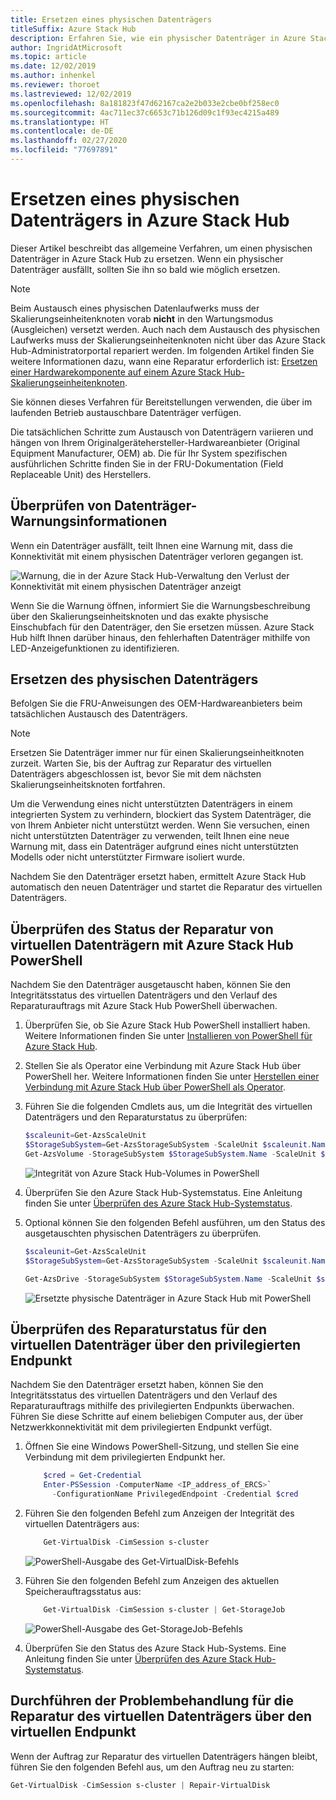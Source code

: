 ```yaml
---
title: Ersetzen eines physischen Datenträgers
titleSuffix: Azure Stack Hub
description: Erfahren Sie, wie ein physischer Datenträger in Azure Stack Hub ersetzt wird.
author: IngridAtMicrosoft
ms.topic: article
ms.date: 12/02/2019
ms.author: inhenkel
ms.reviewer: thoroet
ms.lastreviewed: 12/02/2019
ms.openlocfilehash: 8a181823f47d62167ca2e2b033e2cbe0bf258ec0
ms.sourcegitcommit: 4ac711ec37c6653c71b126d09c1f93ec4215a489
ms.translationtype: HT
ms.contentlocale: de-DE
ms.lasthandoff: 02/27/2020
ms.locfileid: "77697891"
---
```

# <a name="replace-a-physical-disk-in-azure-stack-hub"></a>Ersetzen eines physischen Datenträgers in Azure Stack Hub

Dieser Artikel beschreibt das allgemeine Verfahren, um einen physischen Datenträger in Azure Stack Hub zu ersetzen. Wenn ein physischer Datenträger ausfällt, sollten Sie ihn so bald wie möglich ersetzen.

> [!Note]  
> Beim Austausch eines physischen Datenlaufwerks muss der Skalierungseinheitenknoten vorab **nicht** in den Wartungsmodus (Ausgleichen) versetzt werden. Auch nach dem Austausch des physischen Laufwerks muss der Skalierungseinheitenknoten nicht über das Azure Stack Hub-Administratorportal repariert werden. Im folgenden Artikel finden Sie weitere Informationen dazu, wann eine Reparatur erforderlich ist: [Ersetzen einer Hardwarekomponente auf einem Azure Stack Hub-Skalierungseinheitenknoten](azure-stack-replace-component.md).

Sie können dieses Verfahren für Bereitstellungen verwenden, die über im laufenden Betrieb austauschbare Datenträger verfügen.

Die tatsächlichen Schritte zum Austausch von Datenträgern variieren und hängen von Ihrem Originalgerätehersteller-Hardwareanbieter (Original Equipment Manufacturer, OEM) ab. Die für Ihr System spezifischen ausführlichen Schritte finden Sie in der FRU-Dokumentation (Field Replaceable Unit) des Herstellers.

## <a name="review-disk-alert-information"></a>Überprüfen von Datenträger-Warnungsinformationen
Wenn ein Datenträger ausfällt, teilt Ihnen eine Warnung mit, dass die Konnektivität mit einem physischen Datenträger verloren gegangen ist.

![Warnung, die in der Azure Stack Hub-Verwaltung den Verlust der Konnektivität mit einem physischen Datenträger anzeigt](media/azure-stack-replace-disk/DiskAlert.png)

Wenn Sie die Warnung öffnen, informiert Sie die Warnungsbeschreibung über den Skalierungseinheitsknoten und das exakte physische Einschubfach für den Datenträger, den Sie ersetzen müssen. Azure Stack Hub hilft Ihnen darüber hinaus, den fehlerhaften Datenträger mithilfe von LED-Anzeigefunktionen zu identifizieren.

## <a name="replace-the-physical-disk"></a>Ersetzen des physischen Datenträgers

Befolgen Sie die FRU-Anweisungen des OEM-Hardwareanbieters beim tatsächlichen Austausch des Datenträgers.

> [!note]
> Ersetzen Sie Datenträger immer nur für einen Skalierungseinheitknoten zurzeit. Warten Sie, bis der Auftrag zur Reparatur des virtuellen Datenträgers abgeschlossen ist, bevor Sie mit dem nächsten Skalierungseinheitsknoten fortfahren.

Um die Verwendung eines nicht unterstützten Datenträgers in einem integrierten System zu verhindern, blockiert das System Datenträger, die von Ihrem Anbieter nicht unterstützt werden. Wenn Sie versuchen, einen nicht unterstützten Datenträger zu verwenden, teilt Ihnen eine neue Warnung mit, dass ein Datenträger aufgrund eines nicht unterstützten Modells oder nicht unterstützter Firmware isoliert wurde.

Nachdem Sie den Datenträger ersetzt haben, ermittelt Azure Stack Hub automatisch den neuen Datenträger und startet die Reparatur des virtuellen Datenträgers.

## <a name="check-the-status-of-virtual-disk-repair-using-azure-stack-hub-powershell"></a>Überprüfen des Status der Reparatur von virtuellen Datenträgern mit Azure Stack Hub PowerShell

Nachdem Sie den Datenträger ausgetauscht haben, können Sie den Integritätsstatus des virtuellen Datenträgers und den Verlauf des Reparaturauftrags mit Azure Stack Hub PowerShell überwachen.

1. Überprüfen Sie, ob Sie Azure Stack Hub PowerShell installiert haben. Weitere Informationen finden Sie unter [Installieren von PowerShell für Azure Stack Hub](azure-stack-powershell-install.md).
2. Stellen Sie als Operator eine Verbindung mit Azure Stack Hub über PowerShell her. Weitere Informationen finden Sie unter [Herstellen einer Verbindung mit Azure Stack Hub über PowerShell als Operator](azure-stack-powershell-configure-admin.md).
3. Führen Sie die folgenden Cmdlets aus, um die Integrität des virtuellen Datenträgers und den Reparaturstatus zu überprüfen:

    ```powershell  
    $scaleunit=Get-AzsScaleUnit
    $StorageSubSystem=Get-AzsStorageSubSystem -ScaleUnit $scaleunit.Name
    Get-AzsVolume -StorageSubSystem $StorageSubSystem.Name -ScaleUnit $scaleunit.name | Select-Object VolumeLabel, OperationalStatus, RepairStatus
    ```

    ![Integrität von Azure Stack Hub-Volumes in PowerShell](media/azure-stack-replace-disk/get-azure-stack-volumes-health.png)

4. Überprüfen Sie den Azure Stack Hub-Systemstatus. Eine Anleitung finden Sie unter [Überprüfen des Azure Stack Hub-Systemstatus](azure-stack-diagnostic-test.md).
5. Optional können Sie den folgenden Befehl ausführen, um den Status des ausgetauschten physischen Datenträgers zu überprüfen.

    ```powershell  
    $scaleunit=Get-AzsScaleUnit
    $StorageSubSystem=Get-AzsStorageSubSystem -ScaleUnit $scaleunit.Name

    Get-AzsDrive -StorageSubSystem $StorageSubSystem.Name -ScaleUnit $scaleunit.name | Sort-Object StorageNode,MediaType,PhysicalLocation | Format-Table Storagenode, Healthstatus, PhysicalLocation, Model, MediaType,  CapacityGB, CanPool, CannotPoolReason
    ```

    ![Ersetzte physische Datenträger in Azure Stack Hub mit PowerShell](media/azure-stack-replace-disk/check-replaced-physical-disks-azure-stack.png)

## <a name="check-the-status-of-virtual-disk-repair-using-the-privileged-endpoint"></a>Überprüfen des Reparaturstatus für den virtuellen Datenträger über den privilegierten Endpunkt

Nachdem Sie den Datenträger ersetzt haben, können Sie den Integritätsstatus des virtuellen Datenträgers und den Verlauf des Reparaturauftrags mithilfe des privilegierten Endpunkts überwachen. Führen Sie diese Schritte auf einem beliebigen Computer aus, der über Netzwerkkonnektivität mit dem privilegierten Endpunkt verfügt.

1. Öffnen Sie eine Windows PowerShell-Sitzung, und stellen Sie eine Verbindung mit dem privilegierten Endpunkt her.

    ```powershell
        $cred = Get-Credential
        Enter-PSSession -ComputerName <IP_address_of_ERCS>`
          -ConfigurationName PrivilegedEndpoint -Credential $cred
    ```
  
2. Führen Sie den folgenden Befehl zum Anzeigen der Integrität des virtuellen Datenträgers aus:

    ```powershell
        Get-VirtualDisk -CimSession s-cluster
    ```

   ![PowerShell-Ausgabe des Get-VirtualDisk-Befehls](media/azure-stack-replace-disk/GetVirtualDiskOutput.png)

3. Führen Sie den folgenden Befehl zum Anzeigen des aktuellen Speicherauftragsstatus aus:

    ```powershell
        Get-VirtualDisk -CimSession s-cluster | Get-StorageJob
    ```

    ![PowerShell-Ausgabe des Get-StorageJob-Befehls](media/azure-stack-replace-disk/GetStorageJobOutput.png)

4. Überprüfen Sie den Status des Azure Stack Hub-Systems. Eine Anleitung finden Sie unter [Überprüfen des Azure Stack Hub-Systemstatus](azure-stack-diagnostic-test.md).

## <a name="troubleshoot-virtual-disk-repair-using-the-privileged-endpoint"></a>Durchführen der Problembehandlung für die Reparatur des virtuellen Datenträgers über den virtuellen Endpunkt

Wenn der Auftrag zur Reparatur des virtuellen Datenträgers hängen bleibt, führen Sie den folgenden Befehl aus, um den Auftrag neu zu starten:

```powershell
Get-VirtualDisk -CimSession s-cluster | Repair-VirtualDisk
```
